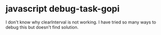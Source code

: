 # javascript debug-task-gopi
I don't know why clearInterval is not working. I have tried so many ways to debug this but doesn't find solution.
